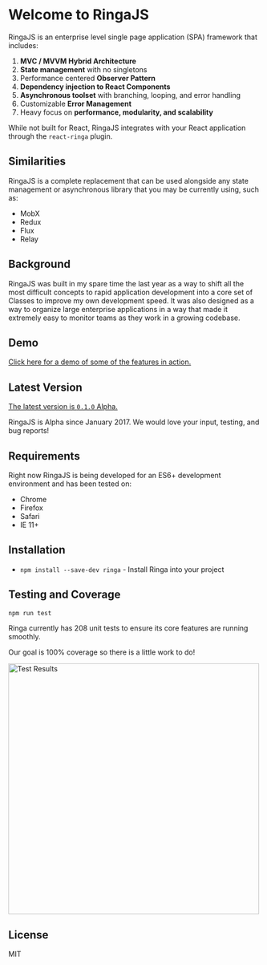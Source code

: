 # Welcome to RingaJS

RingaJS is an enterprise level single page application (SPA) framework that includes:

1. **MVC / MVVM Hybrid Architecture**
2. **State management** with no singletons
3. Performance centered **Observer Pattern**
4. **Dependency injection to React Components**
5. **Asynchronous toolset** with branching, looping, and error handling
6. Customizable **Error Management**
7. Heavy focus on **performance, modularity, and scalability**

While not built for React, RingaJS integrates with your React application through the `react-ringa` plugin.

## Similarities

RingaJS is a complete replacement that can be used alongside any state management or asynchronous library that you may be currently using, such as:

* MobX
* Redux
* Flux
* Relay

## Background

RingaJS was built in my spare time the last year as a way to shift all the most difficult
concepts to rapid application development into a core set of Classes to improve my own development speed. It was also designed as a way to organize large enterprise
applications in a way that made it extremely easy to monitor teams as they work in a growing codebase.

## Demo

[Click here for a demo of some of the features in action.](http://demo.ringajs.com)

## Latest Version

[The latest version is `0.1.0` Alpha.](https://www.npmjs.org/ringa)

RingaJS is Alpha since January 2017. We would love your input, testing, and bug reports!

## Requirements

Right now RingaJS is being developed for an ES6+ development environment and has been tested on:

* Chrome
* Firefox
* Safari
* IE 11+

## Installation

* `npm install --save-dev ringa` - Install Ringa into your project

## Testing and Coverage

`npm run test`

Ringa currently has 208 unit tests to ensure its core features are running smoothly.

Our goal is 100% coverage so there is a little work to do!

<img src="https://i.imgur.com/G564KCy.png" alt="Test Results" style="width: 500px;"/>

## License

MIT

